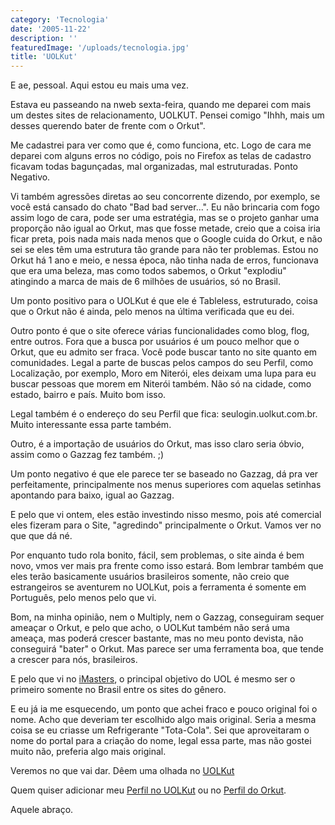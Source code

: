 ```yaml
---
category: 'Tecnologia'
date: '2005-11-22'
description: ''
featuredImage: '/uploads/tecnologia.jpg'
title: 'UOLKut'
---
```


E ae, pessoal. Aqui estou eu mais uma vez.

Estava eu passeando na nweb sexta-feira, quando me deparei com mais um destes sites de relacionamento, UOLKUT. Pensei comigo "Ihhh, mais um desses querendo bater de frente com o Orkut".

Me cadastrei para ver como que é, como funciona, etc. Logo de cara me deparei com alguns erros no código, pois no Firefox as telas de cadastro ficavam todas bagunçadas, mal organizadas, mal estruturadas. Ponto Negativo.

Vi também agressões diretas ao seu concorrente dizendo, por exemplo, se você está cansado do chato "Bad bad server...". Eu não brincaria com fogo assim logo de cara, pode ser uma estratégia, mas se o projeto ganhar uma proporção não igual ao Orkut, mas que fosse metade, creio que a coisa iria ficar preta, pois nada mais nada menos que o Google cuida do Orkut, e não sei se eles têm uma estrutura tão grande para não ter problemas. Estou no Orkut há 1 ano e meio, e nessa época, não tinha nada de erros, funcionava que era uma beleza, mas como todos sabemos, o Orkut "explodiu" atingindo a marca de mais de 6 milhões de usuários, só no Brasil.

Um ponto positivo para o UOLKut é que ele é Tableless, estruturado, coisa que o Orkut não é ainda, pelo menos na última verificada que eu dei.

Outro ponto é que o site oferece várias funcionalidades como blog, flog, entre outros. Fora que a busca por usuários é um pouco melhor que o Orkut, que eu admito ser fraca. Você pode buscar tanto no site quanto em comunidades. Legal a parte de buscas pelos campos do seu Perfil, como Localização, por exemplo, Moro em Niterói, eles deixam uma lupa para eu buscar pessoas que morem em Niterói também. Não só na cidade, como estado, bairro e país. Muito bom isso.

Legal também é o endereço do seu Perfil que fica: seulogin.uolkut.com.br. Muito interessante essa parte também.

Outro, é a importação de usuários do Orkut, mas isso claro seria óbvio, assim como o Gazzag fez também. ;)

Um ponto negativo é que ele parece ter se baseado no Gazzag, dá pra ver perfeitamente, principalmente nos menus superiores com aquelas setinhas apontando para baixo, igual ao Gazzag.

E pelo que vi ontem, eles estão investindo nisso mesmo, pois até comercial eles fizeram para o Site, "agredindo" principalmente o Orkut. Vamos ver no que que dá né.

Por enquanto tudo rola bonito, fácil, sem problemas, o site ainda é bem novo, vmos ver mais pra frente como isso estará. Bom lembrar também que eles terão basicamente usuários brasileiros somente, não creio que estrangeiros se aventurem no UOLKut, pois a ferramenta é somente em Português, pelo menos pelo que vi.

Bom, na minha opinião, nem o Multiply, nem o Gazzag, conseguiram sequer ameaçar o Orkut, e pelo que acho, o UOLKut também não será uma ameaça, mas poderá crescer bastante, mas no meu ponto devista, não conseguirá "bater" o Orkut. Mas parece ser uma ferramenta boa, que tende a crescer para nós, brasileiros.

E pelo que vi no [iMasters](http://www.imasters.com.br/artigo.php?cn=3693&cc=2 'Visitar Artigo [Este link abre em uma nova janela]'), o principal objetivo do UOL é mesmo ser o primeiro somente no Brasil entre os sites do gênero.

E eu já ia me esquecendo, um ponto que achei fraco e pouco original foi o nome. Acho que deveriam ter escolhido algo mais original. Seria a mesma coisa se eu criasse um Refrigerante "Tota-Cola". Sei que aproveitaram o nome do portal para a criação do nome, legal essa parte, mas não gostei muito não, preferia algo mais original.

Veremos no que vai dar. Dêem uma olhada no [UOLKut](http://www.uolkut.com.br 'Confira o UOLKut')

Quem quiser adicionar meu [Perfil no UOLKut](http://brunodulcetti.uolkut.com.br/ 'Visitar meu perfil do UOLKut') ou no [Perfil do Orkut](http://www.orkut.com/Profile.aspx?uid=15268703223649273777 'Visitar meu perfil do Orkut').

Aquele abraço.
